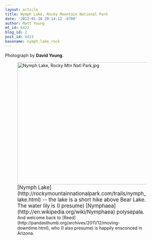 ```yaml
---
layout: article
title: Nymph Lake, Rocky Mountain National Park
date: '2012-01-10 20:14:12 -0700'
author: Matt Young
mt_id: 6423
blog_id: 2
post_id: 6423
basename: nymph_lake_rock
---
```

Photograph by **David Young**.

<figure>
<img src="/PT/uploads/2012/Nymph%20Lake,%20Rocky%20Mtn%20Natl%20Park.jpg" alt="Nymph Lake, Rocky Mtn Natl Park.jpg" width="600" height="400" />
<figcaption markdown="span">
<big>[Nymph Lake](http://rockymountainnationalpark.com/trails/nymph_lake.html) -- the lake is a short hike above Bear Lake. The water lily is (I presume) [Nymphaea](http://en.wikipedia.org/wiki/Nymphaea) polysepala.</big> And welcome back to [Reed](http://pandasthumb.org/archives/2011/12/moving-downtime.html), who (I also presume) is happily ensconced in Arizona. 

</figcaption>
</figure>
